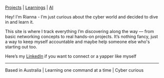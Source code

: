 [Projects](frontend/projects.md) | [Learnings](frontend/learnings.md) | [AI](frontend/ai.md)


Hey! I'm Rianna - I’m just curious about the cyber world and decided to dive in and learn it.

This site is where I track everything I’m discovering along the way — from basic networking concepts to real hands-on projects. It’s nothing fancy, just a way to keep myself accountable and maybe help someone else who's starting out too.

Here’s my [LinkedIn](https://www.linkedin.com/in/rianna-libdy/) if you want to connect or a yapper like myself

---

Based in Australia | Learning one command at a time | Cyber curious
